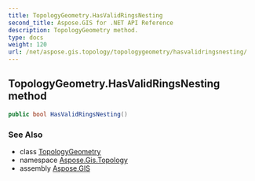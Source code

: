 ```yaml
---
title: TopologyGeometry.HasValidRingsNesting
second_title: Aspose.GIS for .NET API Reference
description: TopologyGeometry method. 
type: docs
weight: 120
url: /net/aspose.gis.topology/topologygeometry/hasvalidringsnesting/
---
```

## TopologyGeometry.HasValidRingsNesting method

```csharp
public bool HasValidRingsNesting()
```

### See Also

* class [TopologyGeometry](../)
* namespace [Aspose.Gis.Topology](../../topologygeometry/)
* assembly [Aspose.GIS](../../../)


